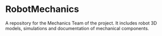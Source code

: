 # RobotMechanics
A repository for the Mechanics Team of the project. It includes robot 3D models, simulations and documentation of mechanical components.
